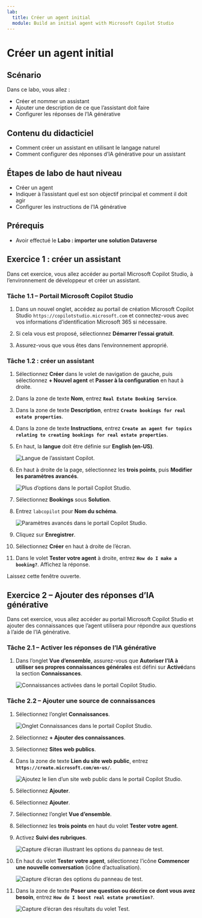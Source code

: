 ```yaml
---
lab:
  title: Créer un agent initial
  module: Build an initial agent with Microsoft Copilot Studio
---
```


# Créer un agent initial

## Scénario

Dans ce labo, vous allez :

- Créer et nommer un assistant
- Ajouter une description de ce que l’assistant doit faire
- Configurer les réponses de l’IA générative

## Contenu du didacticiel

- Comment créer un assistant en utilisant le langage naturel
- Comment configurer des réponses d’IA générative pour un assistant

## Étapes de labo de haut niveau

- Créer un agent
- Indiquer à l’assistant quel est son objectif principal et comment il doit agir
- Configurer les instructions de l’IA générative
  
## Prérequis

- Avoir effectué le **Labo : importer une solution Dataverse**

## Exercice 1 : créer un assistant

Dans cet exercice, vous allez accéder au portail Microsoft Copilot Studio, à l’environnement de développeur et créer un assistant.

### Tâche 1.1 – Portail Microsoft Copilot Studio

1. Dans un nouvel onglet, accédez au portail de création Microsoft Copilot Studio `https://copilotstudio.microsoft.com` et connectez-vous avec vos informations d’identification Microsoft 365 si nécessaire.

1. Si cela vous est proposé, sélectionnez **Démarrer l’essai gratuit**.

1. Assurez-vous que vous êtes dans l’environnement approprié.

### Tâche 1.2 : créer un assistant

1. Sélectionnez **Créer** dans le volet de navigation de gauche, puis sélectionnez **+ Nouvel agent** et **Passer à la configuration** en haut à droite.

1. Dans la zone de texte **Nom**, entrez **`Real Estate Booking Service`**.

1. Dans la zone de texte **Description**, entrez **`Create bookings for real estate properties`**.

1. Dans la zone de texte **Instructions**, entrez **`Create an agent for topics relating to creating bookings for real estate properties`**.

1. En haut, la **langue** doit être définie sur **English (en-US)**.

    ![Langue de l’assistant Copilot.](../media/copilot-agent-language.png)

1. En haut à droite de la page, sélectionnez les **trois points**, puis **Modifier les paramètres avancés**.

    ![Plus d’options dans le portail Copilot Studio.](../media/copilot-studio-more-options-2.png)

1. Sélectionnez **Bookings** sous **Solution**.

1. Entrez `labcopilot` pour **Nom du schéma**.

    ![Paramètres avancés dans le portail Copilot Studio.](../media/copilot-studio-advanced-settings.png)

1. Cliquez sur **Enregistrer**.

1. Sélectionnez **Créer** en haut à droite de l’écran.

1. Dans le volet **Tester votre agent** à droite, entrez **`How do I make a booking?`**. Affichez la réponse.

Laissez cette fenêtre ouverte.

## Exercice 2 – Ajouter des réponses d’IA générative

Dans cet exercice, vous allez accéder au portail Microsoft Copilot Studio et ajouter des connaissances que l’agent utilisera pour répondre aux questions à l’aide de l’IA générative.

### Tâche 2.1 – Activer les réponses de l’IA générative

1. Dans l’onglet **Vue d’ensemble**, assurez-vous que **Autoriser l’IA à utiliser ses propres connaissances générales** est défini sur **Activé**dans la section **Connaissances**.

    ![Connaissances activées dans le portail Copilot Studio.](../media/knowledge-enabled.png)

### Tâche 2.2 – Ajouter une source de connaissances

1. Sélectionnez l’onglet **Connaissances**.

    ![Onglet Connaissances dans le portail Copilot Studio.](../media/knowledge-tab.png)

1. Sélectionnez **+ Ajouter des connaissances**.

1. Sélectionnez **Sites web publics**.

1. Dans la zone de texte **Lien du site web public**, entrez **`https://create.microsoft.com/en-us/`**.

    ![Ajoutez le lien d’un site web public dans le portail Copilot Studio.](../media/add-website-knowledge-source.png)

1. Sélectionnez **Ajouter**.

1. Sélectionnez **Ajouter**.

1. Sélectionnez l’onglet **Vue d’ensemble**.

1. Sélectionnez les **trois points** en haut du volet **Tester votre agent**.

1. Activez **Suivi des rubriques**.

    ![Capture d’écran illustrant les options du panneau de test.](../media/test-pane-options.png)

1. En haut du volet **Tester votre agent**, sélectionnez l’icône **Commencer une nouvelle conversation** (icône d’actualisation).

    ![Capture d’écran des options du panneau de test.](../media/copilot-test-pane-start-new-conversation.png)

1. Dans la zone de texte **Poser une question ou décrire ce dont vous avez besoin**, entrez **`How do I boost real estate promotion?`**.

    ![Capture d’écran des résultats du volet Test.](../media/test-pane-results.png)
